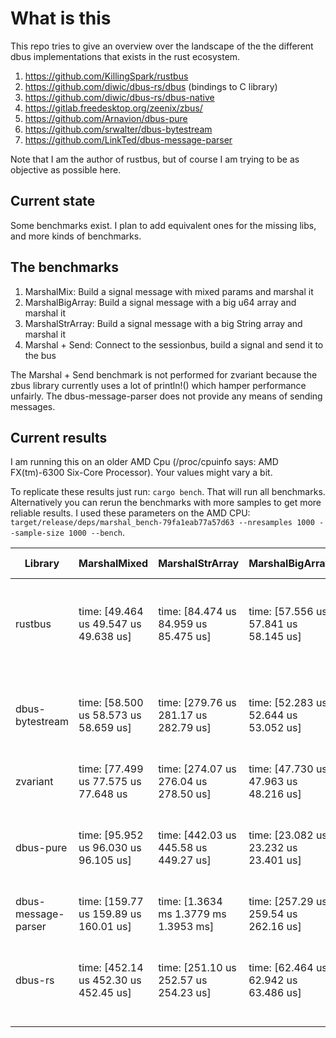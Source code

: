 # What is this
This repo tries to give an overview over the landscape of the the different dbus implementations that exists in the rust ecosystem.

1. https://github.com/KillingSpark/rustbus
1. https://github.com/diwic/dbus-rs/dbus (bindings to C library)
1. https://github.com/diwic/dbus-rs/dbus-native
1. https://gitlab.freedesktop.org/zeenix/zbus/
1. https://github.com/Arnavion/dbus-pure
1. https://github.com/srwalter/dbus-bytestream
1. https://github.com/LinkTed/dbus-message-parser

Note that I am the author of rustbus, but of course I am trying to be as objective as possible here.

## Current state
Some benchmarks exist. I plan to add equivalent ones for the missing libs, and more kinds of benchmarks.

## The benchmarks
1. MarshalMix: Build a signal message with mixed params and marshal it
1. MarshalBigArray: Build a signal message with a big u64 array and marshal it
1. MarshalStrArray: Build a signal message with a big String array and marshal it
1. Marshal + Send: Connect to the sessionbus, build a signal and send it to the bus

The Marshal + Send benchmark is not performed for zvariant because the zbus library currently uses a lot of println!()
which hamper performance unfairly. The dbus-message-parser does not provide any means of sending messages.

## Current results
I am running this on an older AMD Cpu (/proc/cpuinfo says: AMD FX(tm)-6300 Six-Core Processor). Your values might vary a bit.

To replicate these results just run: `cargo bench`. That will run all benchmarks. Alternatively you can rerun the benchmarks with more samples to get
more reliable results. I used these parameters on the AMD CPU: `target/release/deps/marshal_bench-79fa1eab77a57d63 --nresamples 1000 --sample-size 1000 --bench`.

| Library             | MarshalMixed                            | MarshalStrArray                         | MarshalBigArray                         | Marshal + Send                          |
|---------------------|-----------------------------------------|-----------------------------------------|-----------------------------------------|-----------------------------------------|
| rustbus             | time:   [49.464 us 49.547 us 49.638 us] | time:   [84.474 us 84.959 us 85.475 us] | time:   [57.556 us 57.841 us 58.145 us] | time:   [477.34 us 478.94 us 480.64 us] |
| dbus-bytestream     | time:   [58.500 us 58.573 us 58.659 us] | time:   [279.76 us 281.17 us 282.79 us] | time:   [52.283 us 52.644 us 53.052 us] | time:   [401.24 us 403.00 us 404.86 us] |
| zvariant            | time:   [77.499 us 77.575 us 77.648 us  | time:   [274.07 us 276.04 us 278.50 us] | time:   [47.730 us 47.963 us 48.216 us] |                                         |
| dbus-pure           | time:   [95.952 us 96.030 us 96.105 us] | time:   [442.03 us 445.58 us 449.27 us] | time:   [23.082 us 23.232 us 23.401 us] | time:   [563.08 us 564.72 us 566.35 us] |
| dbus-message-parser | time:   [159.77 us 159.89 us 160.01 us] | time:   [1.3634 ms 1.3779 ms 1.3953 ms] | time:   [257.29 us 259.54 us 262.16 us] |                                         |
| dbus-rs             | time:   [452.14 us 452.30 us 452.45 us] | time:   [251.10 us 252.57 us 254.23 us] | time:   [62.464 us 62.942 us 63.486 us] | time:   [923.50 us 926.74 us 930.26 us] |
